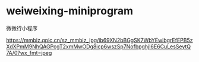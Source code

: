 # weiweixing-miniprogram
微微行小程序

https://mmbiz.qpic.cn/sz_mmbiz_jpg/ib69XN2bBGgSK7WbYEwibgrEfEPB5zXdXPmM9NhQAGPcgT2xmMwODg8icp6wszSp7NofbpghjI6E6CuLesSeytQ7A/0?wx_fmt=jpeg
